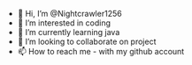 - 👋 Hi, I’m @Nightcrawler1256
- 👀 I’m interested in coding
- 🌱 I’m currently learning java
- 💞️ I’m looking to collaborate on project
- 📫 How to reach me - with my github account

<!---
Nightcrawler1256/Nightcrawler1256 is a ✨ special ✨ repository because its `README.md` (this file) appears on your GitHub profile.
You can click the Preview link to take a look at your changes.
--->
